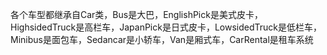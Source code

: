 各个车型都继承自Car类，Bus是大巴，EnglishPick是美式皮卡，HighsidedTruck是高栏车，JapanPick是日式皮卡，LowsidedTruck是低栏车，Minibus是面包车，Sedancar是小轿车，Van是厢式车，CarRental是租车系统
